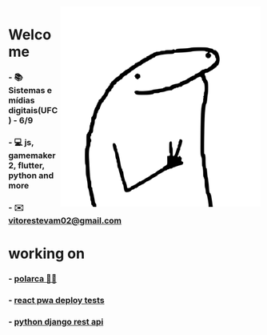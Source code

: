 
<img align="right" src="./image/image.svg" width="400"/>

# Welcome

### - 📚 Sistemas e mídias digitais(UFC) - 6/9
### - 💻 js, gamemaker 2, flutter, python and more
### - ✉️ vitorestevam02@gmail.com

# working on
### - [polarca 🐻‍❄️](https://github.com/VitorEstevam/polarca)
### - [react pwa deploy tests](https://github.com/VitorEstevam/pwa-deploy-2/)
### - [python django rest api](https://github.com/VitorEstevam/audioguia_mauc_api)
